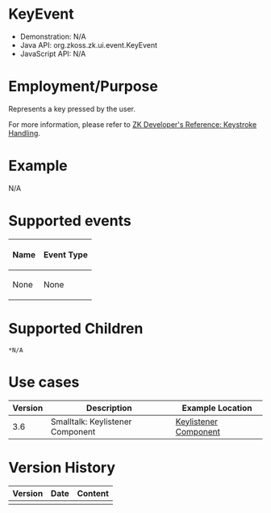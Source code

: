 

# KeyEvent

- Demonstration: N/A
- Java API: <javadoc>org.zkoss.zk.ui.event.KeyEvent</javadoc>
- JavaScript API: N/A

# Employment/Purpose

Represents a key pressed by the user.

For more information, please refer to [ZK Developer's Reference:
Keystroke
Handling](ZK_Developer's_Reference/UI_Patterns/Keystroke_Handling).

# Example

N/A

# Supported events

<table>
<thead>
<tr class="header">
<th><center>
<p>Name</p>
</center></th>
<th><center>
<p>Event Type</p>
</center></th>
</tr>
</thead>
<tbody>
<tr class="odd">
<td><p>None</p></td>
<td><p>None</p></td>
</tr>
</tbody>
</table>

# Supported Children

`*N/A`

# Use cases

| Version | Description                      | Example Location                                                                    |
|---------|----------------------------------|-------------------------------------------------------------------------------------|
| 3.6     | Smalltalk: Keylistener Component | [Keylistener Component](Small_Talks/2007/November/Keylistener_Component) |

# Version History

| Version | Date | Content |
|---------|------|---------|
|         |      |         |


